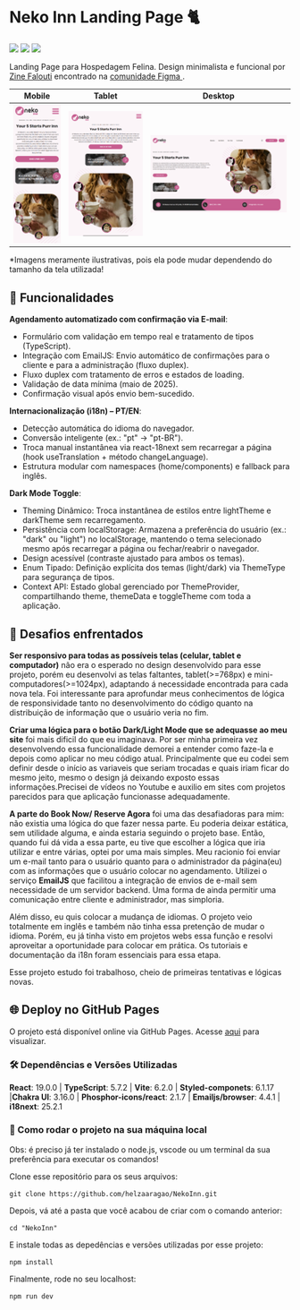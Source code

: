 # Neko Inn Landing Page 🐈

<div>
  <img src="https://img.shields.io/badge/React-20232A?style=for-the-badge&logo=react&logoColor=61DAFB"/>
  <img src="https://img.shields.io/badge/TypeScript-007ACC?style=for-the-badge&logo=typescript&logoColor=white"/>
  <img src="https://img.shields.io/badge/styled--components-DB7093?style=for-the-badge&logo=styled-components&logoColor=white"/>
</div>

Landing Page para Hospedagem Felina. Design minimalista e funcional por  <a href="www.figma.com/@zinefalouti?fuid=1136452661324589620">Zine Falouti</a> encontrado na <a href="https://www.figma.com/community/file/1363549094164405890/neko-inn-landing-page">comunidade Figma </a>.

| Mobile | Tablet | Desktop | 
|--------|---------|---------|
| <img src="./src/assets/mobile-nekoInn.png" width="200"> | <img src="./src/assets/tablet-nekoInn.png" width="400"> | <img src="./src/assets/desktop-nekoInn.png" width="800"> |

*Imagens meramente ilustrativas, pois ela pode mudar dependendo do tamanho da tela utilizada!

## 🚀 Funcionalidades

**Agendamento automatizado com confirmação via E-mail**: 
- Formulário com validação em tempo real e tratamento de tipos (TypeScript).
- Integração com EmailJS: Envio automático de confirmações para o cliente e para a administração (fluxo duplex).
- Fluxo duplex com tratamento de erros e estados de loading.
- Validação de data mínima (maio de 2025).
- Confirmação visual após envio bem-sucedido.

**Internacionalização (i18n) – PT/EN**: 
- Detecção automática do idioma do navegador.
- Conversão inteligente (ex.: "pt" → "pt-BR").
- Troca manual instantânea via react-18next sem recarregar a página (hook useTranslation + método changeLanguage).
- Estrutura modular com namespaces (home/components) e fallback para inglês.

**Dark Mode Toggle**: 
- Theming Dinâmico: Troca instantânea de estilos entre lightTheme e darkTheme sem recarregamento.
- Persistência com localStorage: Armazena a preferência do usuário (ex.: "dark" ou "light") no localStorage, mantendo o tema selecionado mesmo após recarregar a página ou fechar/reabrir o navegador.
- Design acessível (contraste ajustado para ambos os temas).
- Enum Tipado: Definição explícita dos temas (light/dark) via ThemeType para segurança de tipos.
- Context API: Estado global gerenciado por ThemeProvider, compartilhando theme, themeData e toggleTheme com toda a aplicação.

## 📌 Desafios enfrentados 

**Ser responsivo para todas as possíveis telas (celular, tablet e computador)** não era o esperado no design desenvolvido para esse projeto, porém eu desenvolvi as telas faltantes, tablet(>=768px) e mini-computadores(>=1024px), adaptando á necessidade encontrada para cada nova tela. Foi interessante para aprofundar meus conhecimentos de lógica de responsividade tanto no desenvolvimento do código quanto na distribuição de informação que o usuário veria no fim.

**Criar uma lógica para o botão Dark/Light Mode que se adequasse ao meu site** foi mais dificil do que eu imaginava. Por ser minha primeira vez desenvolvendo essa funcionalidade demorei a entender como faze-la e depois como aplicar no meu código atual. Principalmente que eu codei sem definir desde o início as variaveis que seriam trocadas e quais iriam ficar do mesmo jeito, mesmo o design já deixando exposto essas informações.Precisei de vídeos no Youtube e auxilio em sites com projetos parecidos para que aplicação funcionasse adequadamente.

**A parte do Book Now/ Reserve Agora** foi uma das desafiadoras para mim: não existia uma lógica do que fazer nessa parte. Eu poderia deixar estática, sem utilidade alguma, e ainda estaria seguindo o projeto base. Então, quando fui dá vida a essa parte, eu tive que escolher a lógica que iria utilizar e entre várias, optei por uma mais simples. Meu racionio foi enviar um e-mail tanto para o usuário quanto para o administrador da página(eu) com as informações que o usuário colocar no agendamento. Utilizei o serviço **EmailJS** que facilitou a integração de envios de e-mail sem necessidade de um servidor backend. Uma forma de ainda permitir uma comunicação entre cliente e administrador, mas simploria. 

Além disso, eu quis colocar a mudança de idiomas. O projeto veio totalmente em inglês e também não tinha essa pretenção de mudar o idioma. Porém, eu já tinha visto em projetos webs essa função e resolvi aproveitar a oportunidade para colocar em prática. Os tutoriais e documentação da i18n foram essenciais para essa etapa. 

Esse projeto estudo foi trabalhoso, cheio de primeiras tentativas e lógicas novas. 


## 🌐 Deploy no GitHub Pages

O projeto está disponível online via GitHub Pages. Acesse <a href="helzaaragao.github.io/NekoInn/">aqui</a> para visualizar.

### 🛠️ Dependências e Versões Utilizadas
**React**: 19.0.0  | **TypeScript**: 5.7.2 | **Vite**: 6.2.0 | **Styled-componets**: 6.1.17 |**Chakra UI**: 3.16.0 | **Phosphor-icons/react**: 2.1.7 | **Emailjs/browser**: 4.4.1 | **i18next**: 25.2.1


### 📂 Como rodar o projeto na sua máquina local

Obs: é preciso já ter instalado o node.js, vscode ou um terminal da sua preferência para executar os comandos!

Clone esse repositório para os seus arquivos:
```
git clone https://github.com/helzaaragao/NekoInn.git
```

Depois, vá até a pasta que você acabou de criar com o comando anterior:

```
cd "NekoInn"
```
E instale todas as depedências e versões utilizadas por esse projeto:

```
npm install
```
Finalmente, rode no seu localhost:
```
npm run dev
```
